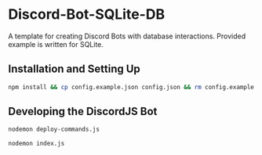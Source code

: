 # Discord-Bot-SQLite-DB

A template for creating Discord Bots with database interactions. Provided example is written for SQLite. 

## Installation and Setting Up
```bash
npm install && cp config.example.json config.json && rm config.example.json
```

## Developing the DiscordJS Bot
```bash
nodemon deploy-commands.js
```
```bash
nodemon index.js
```

